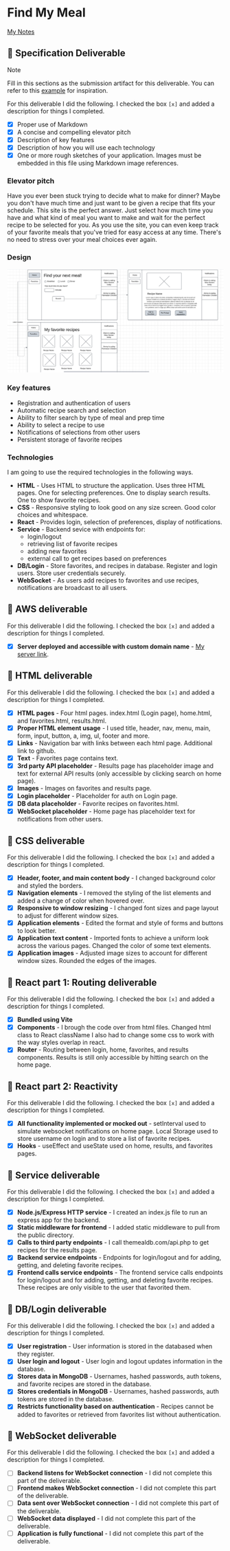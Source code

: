 # Find My Meal

[My Notes](notes.md)

## 🚀 Specification Deliverable

> [!NOTE]
>  Fill in this sections as the submission artifact for this deliverable. You can refer to this [example](https://github.com/webprogramming260/startup-example/blob/main/README.md) for inspiration.

For this deliverable I did the following. I checked the box `[x]` and added a description for things I completed.

- [x] Proper use of Markdown
- [x] A concise and compelling elevator pitch
- [x] Description of key features
- [x] Description of how you will use each technology
- [x] One or more rough sketches of your application. Images must be embedded in this file using Markdown image references.

### Elevator pitch

Have you ever been stuck trying to decide what to make for dinner? Maybe you don't have much time and just want to be given a recipe that fits your schedule. This site is the perfect answer. Just select how much time you have and what kind of meal you want to make and wait for the perfect recipe to be selected for you. As you use the site, you can even keep track of your favorite meals that you've tried for easy access at any time. There's no need to stress over your meal choices ever again. 

### Design

![Design image](RecipeWebsite.png)

### Key features

- Registration and authentication of users
- Automatic recipe search and selection
- Ability to filter search by type of meal and prep time 
- Ability to select a recipe to use
- Notifications of selections from other users
- Persistent storage of favorite recipes

### Technologies

I am going to use the required technologies in the following ways.

- **HTML** - Uses HTML to structure the application. Uses three HTML pages. One for selecting preferences. One to display search results. One to show favorite recipes. 
- **CSS** - Responsive styling to look good on any size screen. Good color choices and whitespace.
- **React** - Provides login, selection of preferences, display of notifications.
- **Service** - Backend sevice with endpoints for:
    - login/logout
    - retrieving list of favorite recipes
    - adding new favorites
    - external call to get recipes based on preferences   
- **DB/Login** - Store favorites, and recipes in database. Register and login users. Store user credentials securely.
- **WebSocket** - As users add recipes to favorites and use recipes, notifications are broadcast to all users. 

## 🚀 AWS deliverable

For this deliverable I did the following. I checked the box `[x]` and added a description for things I completed.

- [x] **Server deployed and accessible with custom domain name** - [My server link](https://startup.findmymeal.click).

## 🚀 HTML deliverable

For this deliverable I did the following. I checked the box `[x]` and added a description for things I completed.

- [x] **HTML pages** - Four html pages. index.html (Login page), home.html, and favorites.html, results.html.
- [x] **Proper HTML element usage** - I used title, header, nav, menu, main, form, input, button, a, img, ul, footer and more. 
- [x] **Links** - Navigation bar with links between each html page. Additional link to github.
- [x] **Text** - Favorites page contains text.
- [x] **3rd party API placeholder** - Results page has placeholder image and text for external API results (only accessible by clicking search on home page).
- [x] **Images** - Images on favorites and results page.
- [x] **Login placeholder** - Placeholder for auth on Login page.
- [x] **DB data placeholder** - Favorite recipes on favorites.html.
- [x] **WebSocket placeholder** - Home page has placeholder text for notifications from other users.

## 🚀 CSS deliverable

For this deliverable I did the following. I checked the box `[x]` and added a description for things I completed.

- [x] **Header, footer, and main content body** - I changed background color and styled the borders.
- [x] **Navigation elements** - I removed the styling of the list elements and added a change of color when hovered over.
- [x] **Responsive to window resizing** - I changed font sizes and page layout to adjust for different window sizes.
- [x] **Application elements** - Edited the format and style of forms and buttons to look better. 
- [x] **Application text content** - Imported fonts to achieve a uniform look across the various pages. Changed the color of some text elements. 
- [x] **Application images** - Adjusted image sizes to account for different window sizes. Rounded the edges of the images. 

## 🚀 React part 1: Routing deliverable

For this deliverable I did the following. I checked the box `[x]` and added a description for things I completed.

- [x] **Bundled using Vite** 
- [x] **Components** - I brough the code over from html files. Changed html class to React className I also had to change some css to work with the way styles overlap in react.
- [x] **Router** - Routing between login, home, favorites, and results components. Results is still only accessible by hitting search on the home page. 

## 🚀 React part 2: Reactivity

For this deliverable I did the following. I checked the box `[x]` and added a description for things I completed.

- [x] **All functionality implemented or mocked out** - setInterval used to simulate websocket notifications on home page. Local Storage used to store username on login and to store a list of favorite recipes. 
- [x] **Hooks** - useEffect and useState used on home, results, and favorites pages.
## 🚀 Service deliverable

For this deliverable I did the following. I checked the box `[x]` and added a description for things I completed.

- [x] **Node.js/Express HTTP service** - I created an index.js file to run an express app for the backend.
- [x] **Static middleware for frontend** - I added static middleware to pull from the public directory.
- [x] **Calls to third party endpoints** - I call themealdb.com/api.php to get recipes for the results page.
- [x] **Backend service endpoints** - Endpoints for login/logout and for adding, getting, and deleting favorite recipes.
- [x] **Frontend calls service endpoints** - The frontend service calls endpoints for login/logout and for adding, getting, and deleting favorite recipes.  These recipes are only visible to the user that favorited them. 

## 🚀 DB/Login deliverable

For this deliverable I did the following. I checked the box `[x]` and added a description for things I completed.

- [x] **User registration** - User information is stored in the databased when they register. 
- [x] **User login and logout** - User login and logout updates information in the database. 
- [x] **Stores data in MongoDB** - Usernames, hashed passwords, auth tokens, and favorite recipes are stored in the database. 
- [x] **Stores credentials in MongoDB** - Usernames, hashed passwords, auth tokens are stored in the database. 
- [x] **Restricts functionality based on authentication** - Recipes cannot be added to favorites or retrieved from favorites list without authentication. 

## 🚀 WebSocket deliverable

For this deliverable I did the following. I checked the box `[x]` and added a description for things I completed.

- [ ] **Backend listens for WebSocket connection** - I did not complete this part of the deliverable.
- [ ] **Frontend makes WebSocket connection** - I did not complete this part of the deliverable.
- [ ] **Data sent over WebSocket connection** - I did not complete this part of the deliverable.
- [ ] **WebSocket data displayed** - I did not complete this part of the deliverable.
- [ ] **Application is fully functional** - I did not complete this part of the deliverable.
